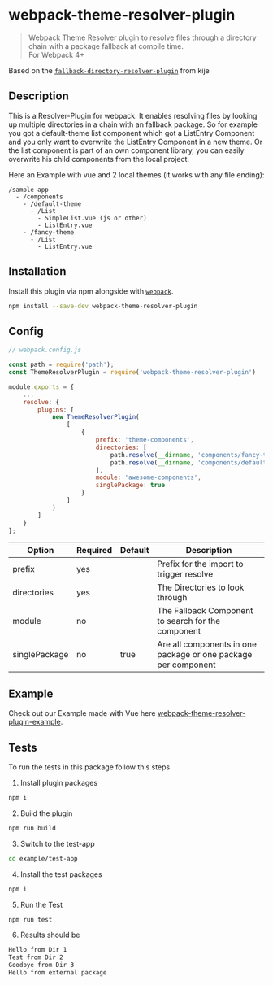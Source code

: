 # webpack-theme-resolver-plugin
>Webpack Theme Resolver plugin to resolve files through a directory chain with a package fallback at compile time.  
For Webpack 4+

Based on the [`fallback-directory-resolver-plugin`](https://github.com/kije/webpack-fallback-directory-resolver-plugin) from kije

## Description
This is a Resolver-Plugin for webpack. It enables resolving files by looking up multiple directories in a chain with an fallback package. So for example you got a default-theme list component which got a ListEntry Component and you only want to overwrite the ListEntry Component in a new theme. Or the list component is part of an own component library, you can easily overwrite his child components from the local project.

Here an Example with vue and 2 local themes (it works with any file ending):

```
/sample-app
  - /components
    - /default-theme
      - /List
        - SimpleList.vue (js or other)
        - ListEntry.vue
    - /fancy-theme
      - /List
        - ListEntry.vue
```


## Installation
Install this plugin via npm alongside with [`webpack`](https://www.npmjs.com/package/webpack).
```bash
npm install --save-dev webpack-theme-resolver-plugin
```

## Config
```js
// webpack.config.js

const path = require('path');
const ThemeResolverPlugin = require('webpack-theme-resolver-plugin')

module.exports = {
    ...
    resolve: {
        plugins: [
            new ThemeResolverPlugin(
                [
                    {
                        prefix: 'theme-components',
                        directories: [
                            path.resolve(__dirname, 'components/fancy-theme'),
                            path.resolve(__dirname, 'components/default-theme'),
                        ],
                        module: 'awesome-components',
                        singlePackage: true
                    }
                ]
            )
        ]
    }
};
```


| Option        | Required | Default | Description  |
| ------------- |:-------- |:------- | ------------ |
| prefix        |   yes    |         | Prefix for the import to trigger resolve |
| directories   |   yes    |         | The Directories to look through |
| module        |    no    |         | The Fallback Component to search for the component |
| singlePackage |    no    |  true   | Are all components in one package or one package per component |

## Example
Check out our Example made with Vue here [webpack-theme-resolver-plugin-example](https://github.com/russmediadigital/webpack-theme-resolver-plugin-example).

## Tests
To run the tests in this package follow this steps

1. Install plugin packages
```bash
npm i
```
2. Build the plugin
```bash
npm run build
```
3. Switch to the test-app
```bash
cd example/test-app
```
4. Install the test packages
```bash
npm i
```
5. Run the Test
```bash
npm run test
```

6. Results should be
```bash
Hello from Dir 1
Test from Dir 2
Goodbye from Dir 3
Hello from external package
```